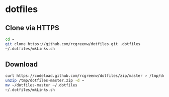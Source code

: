 dotfiles
========
## Clone via HTTPS
```sh
cd ~
git clone https://github.com/rcgreenw/dotfiles.git .dotfiles
~/.dotfiles/mkLinks.sh
```
## Download
```sh
curl https://codeload.github.com/rcgreenw/dotfiles/zip/master > /tmp/dotfiles-master.zip
unzip /tmp/dotfiles-master.zip -d ~
mv ~/dotfiles-master ~/.dotfiles
~/.dotfiles/mkLinks.sh
